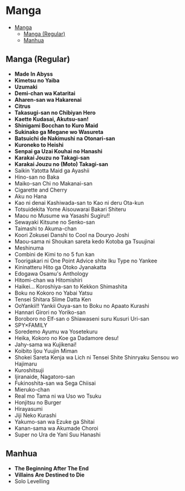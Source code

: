 # Manga

- [Manga](#manga)
  - [Manga (Regular)](#manga-regular)
  - [Manhua](#manhua)

## Manga (Regular)

- **Made In Abyss**
- **Kimetsu no Yaiba**
- **Uzumaki**
- **Demi-chan wa Kataritai**
- **Aharen-san wa Hakarenai**
- **Citrus**
- **Takasugi-san no Chibiyan Hero**
- **Kaette Kudasai, Akutsu-san!**
- **Shinigami Bocchan to Kuro Maid**
- **Sukinako ga Megane wo Wasureta**
- **Batsuichi de Nakimushi na Otonari-san**
- **Kuroneko to Heishi**
- **Senpai ga Uzai Kouhai no Hanashi**
- **Karakai Jouzu no Takagi-san**
- **Karakai Jouzu no (Moto) Takagi-san**
- Saikin Yatotta Maid ga Ayashii
- Hino-san no Baka
- Maiko-san Chi no Makanai-san
- Cigarette and Cherry
- Aku no Hana
- Kao ni denai Kashiwada-san to Kao ni deru Ota-kun
- Totsuidekita Yome Aisouwarai Bakari Shiteru
- Maou no Musume wa Yasashi Sugiru!!
- Sewayaki Kitsune no Senko-san
- Taimashi to Akuma-chan
- Koori Zokusei Danshi to Cool na Douryo Joshi
- Maou-sama ni Shoukan sareta kedo Kotoba ga Tsuujinai
- Meshinuma
- Combini de Kimi to no 5 fun kan
- Toorigakari ni One Point Advice shite Iku Type no Yankee
- Kininatteru Hito ga Otoko Jyanakatta
- Edogawa Osamu's Anthology
- Hitomi-chan wa Hitomishiri
- Haikei... Koroshiya-san to Kekkon Shimashita
- Boku no Kokoro no Yabai Yatsu
- Tensei Shitara Slime Datta Ken
- OoYankii!! Yankii Ouya-san to Boku no Apaato Kurashi
- Hannari Girori no Yoriko-san
- Boroboro no Elf-san o Shiawaseni suru Kusuri Uri-san
- SPY×FAMILY
- Soredemo Ayumu wa Yosetekuru
- Heika, Kokoro no Koe ga Dadamore desu!
- Jahy-sama wa Kujikenai!
- Koibito Ijou Yuujin Miman
- Shokei Sareta Kenja wa Lich ni Tensei Shite Shinryaku Sensou wo Hajimaru
- Kuroshitsuji
- Ijiranaide, Nagatoro-san
- Fukinoshita-san wa Sega Chiisai
- Mieruko-chan
- Real mo Tama ni wa Uso wo Tsuku
- Honjitsu no Burger
- Hirayasumi
- Jiji Neko Kurashi
- Yakumo-san wa Ezuke ga Shitai
- Kanan-sama wa Akumade Choroi
- Super no Ura de Yani Suu Hanashi

## Manhua

- **The Beginning After The End**
- **Villains Are Destined to Die**
- Solo Levelling

